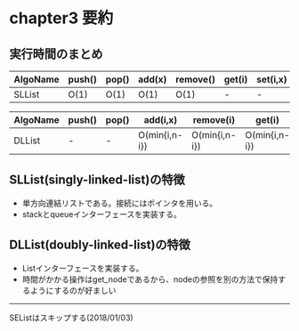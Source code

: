 # chapter3 要約

## 実行時間のまとめ

|AlgoName|push()|pop()|add(x)|remove()|get(i)|set(i,x)|
|--------|------|-----|------|--------|------|--------|
|SLList|O(1)|O(1)|O(1)|O(1)|-|-|

|AlgoName|push()|pop()|add(i,x)|remove(i)|get(i)|set(i,x)|
|--------|------|-----|------|--------|------|--------|
|DLList|-|-|O(min{i,n-i})|O(min{i,n-i})|O(min{i,n-i})|O(min{i,n-i})|




## SLList(singly-linked-list)の特徴

- 単方向連結リストである。接続にはポインタを用いる。
- stackとqueueインターフェースを実装する。

## DLList(doubly-linked-list)の特徴

- Listインターフェースを実装する。
- 時間がかかる操作はget_nodeであるから、nodeの参照を別の方法で保持するようにするのが好ましい

----------
SEListはスキップする(2018/01/03)

